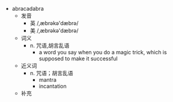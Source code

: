 - abracadabra
  - 发音
    - 英 /,æbrəkə'dæbrə/
    - 美 /,æbrəkə'dæbrə/
  - 词义
    - n. 咒语,胡言乱语
      - a word you say when you do a magic trick, which is supposed to make it successful
  - 近义词
    - n. 咒语；胡言乱语
      - mantra
      - incantation
  - 补充